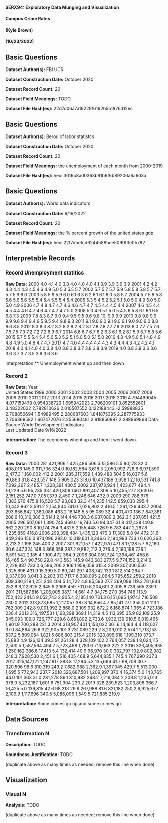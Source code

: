 #### SERX94: Exploratory Data Munging and Visualization
#### Campus Crime Rates
#### (Kyle Brown)
#### (10/23/2022)

## Basic Questions
**Dataset Author(s):** FBI UCR

**Dataset Construction Date:** October 2020

**Dataset Record Count:** 20

**Dataset Field Meanings:** TODO

**Dataset File Hash(es):** 22d7d06a7a19229f6192b5b1876d12ec

## Basic Questions
**Dataset Author(s):** Berou of labor statistcs 

**Dataset Construction Date:** October 2020

**Dataset Record Count:** 20

**Dataset Field Meanings:**  the unemployment of each month from 2000-2019

**Dataset File Hash(es):** hex: 3616b8ad0363b91b6f6b89206a6a6d3a

## Basic Questions
**Dataset Author(s):** World data indicators 

**Dataset Construction Date:** 9/16/2022

**Dataset Record Count:** 20

**Dataset Field Meanings:**  the % percent growth of the united states gdp 

**Dataset File Hash(es):** hex: 22f7dbefcd6244588bee5090f3e0b782


## Interpretable Records
### Record  Unemployment statitics
**Raw Data:** 2000	4.0	4.1	4.0	3.8	4.0	4.0	4.0	4.1	3.9	3.9	3.9	3.9
2001	4.2	4.2	4.3	4.4	4.3	4.5	4.6	4.9	5.0	5.3	5.5	5.7
2002	5.7	5.7	5.7	5.9	5.8	5.8	5.8	5.7	5.7	5.7	5.9	6.0
2003	5.8	5.9	5.9	6.0	6.1	6.3	6.2	6.1	6.1	6.0	5.8	5.7
2004	5.7	5.6	5.8	5.6	5.6	5.6	5.5	5.4	5.4	5.5	5.4	5.4
2005	5.3	5.4	5.2	5.2	5.1	5.0	5.0	4.9	5.0	5.0	5.0	4.9
2006	4.7	4.8	4.7	4.7	4.6	4.6	4.7	4.7	4.5	4.4	4.5	4.4
2007	4.6	4.5	4.4	4.5	4.4	4.6	4.7	4.6	4.7	4.7	4.7	5.0
2008	5.0	4.9	5.1	5.0	5.4	5.6	5.8	6.1	6.1	6.5	6.8	7.3
2009	7.8	8.3	8.7	9.0	9.4	9.5	9.5	9.6	9.8	10. 9.9	9.9
2010	9.8	9.8	9.9	9.9	9.6	9.4	9.4	9.5	9.5	9.4	9.8	9.3
2011	9.1	9.0	9.0	9.1	9.0	9.1	9.0	9.0	9.0	8.8	8.6	8.5
2012	8.3	8.3	8.2	8.2	8.2	8.2	8.2	8.1	7.8	7.8	7.7	7.9
2013	8.0	7.7	7.5	7.6	7.5	7.5	7.3	7.2	7.2	7.2	6.9	6.7
2014	6.6	6.7	6.7	6.2	6.3	6.1	6.2	6.1	5.9	5.7	5.8	5.6
2015	5.7	5.5	5.4	5.4	5.6	5.3	5.2	5.1	5.0	5.0	5.1	5.0
2016	4.8	4.9	5.0	5.1	4.8	4.9	4.8	4.9	5.0	4.9	4.7	4.7
2017	4.7	4.6	4.4	4.4	4.4	4.3	4.3	4.4	4.3	4.2	4.2	4.1
2018	4.0	4.1	4.0	4.0	3.8	4.0	3.8	3.8	3.7	3.8	3.8	3.9
2019	4.0	3.8	3.8	3.6	3.6	3.6	3.7	3.7	3.5	3.6	3.6	3.6


Interpretation:** Unemployment whent up and then down

### Record 2
**Raw Data:** 
Year																					
United States	1999	2000	2001	2002	2003	2004	2005	2006	2007	2008	2009	2010	2011	2012	2013	2014	2015	2016	2017	2018	2019
	4.794499045	4.077159479	0.954338729	1.695942923	2.796209101	3.852552601	3.48322032	2.782810626	2.010507552	0.122188443	-2.59988835	2.708856694	1.54989495	2.280687603	1.841875395	2.287775933	2.706369582	1.667472076	2.255680481	2.918856897	2.288869868
Data Source	World Development Indicators																				
Last Updated Date	9/16/2022																				


**Interpretation:** The econonmy whent up and then it went down.



### Record 3
**Raw Data:** 
2000	281,421,906	1,425,486	506.5	15,586	5.5			90,178	32.0	408,016	145.0	911,706	324.0	10,182,584	3,618.3	2,050,992	728.8	6,971,590	2,477.3	1,160,002	412.2
2001	285,317,559	1,439,480	504.5	16,037	5.6			90,863	31.8	423,557	148.5	909,023	318.6	10,437,189	3,658.1	2,116,531	741.8	7,092,267	2,485.7	1,228,391	430.5
2002	287,973,924	1,423,677	494.4	16,229	5.6			95,235	33.1	420,806	146.1	891,407	309.5	10,455,277	3,630.6	2,151,252	747.0	7,057,379	2,450.7	1,246,646	432.9
2003	290,788,976	1,383,676	475.8	16,528	5.7			93,883	32.3	414,235	142.5	859,030	295.4	10,442,862	3,591.2	2,154,834	741.0	7,026,802	2,416.5	1,261,226	433.7
2004	293,656,842	1,360,088	463.2	16,148	5.5			95,089	32.4	401,470	136.7	847,381	288.6	10,319,386	3,514.1	2,144,446	730.3	6,937,089	2,362.3	1,237,851	421.5
2005	296,507,061	1,390,745	469.0	16,740	5.6			94,347	31.8	417,438	140.8	862,220	290.8	10,174,754	3,431.5	2,155,448	726.9	6,783,447	2,287.8	1,235,859	416.8
2006	299,398,484	1,435,123	479.3	17,309	5.8	 		94,472	31.6	449,246	150.0	874,096	292.0	10,019,601	3,346.6	2,194,993	733.1	6,626,363	2,213.2	1,198,245	400.2
2007	301,621,157	1,422,970	471.8	17,128	5.7			92,160	30.6	447,324	148.3	866,358	287.2	9,882,212	3,276.4	2,190,198	726.1	6,591,542	2,185.4	1,100,472	364.9
2008	304,059,724	1,394,461	458.6	16,465	5.4			90,750	29.8	443,563	145.9	843,683	277.5	9,774,152	3,214.6	2,228,887	733.0	6,586,206	2,166.1	959,059	315.4
2009	307,006,550	1,325,896	431.9	15,399	5.0			89,241	29.1	408,742	133.1	812,514	264.7	9,337,060	3,041.3	2,203,313	717.7	6,338,095	2,064.5	795,652	259.2
2010	309,330,219	1,251,248	404.5	14,722	4.8			85,593	27.7	369,089	119.3	781,844	252.8	9,112,625	2,945.9	2,168,459	701.0	6,204,601	2,005.8	739,565	239.1
2011	311,587,816	1,206,005	387.1	14,661	4.7			84,175	27.0	354,746	113.9	752,423	241.5	9,052,743	2,905.4	2,185,140	701.3	6,151,095	1,974.1	716,508	230.0
2012	313,873,685	1,217,057	387.8	14,856	4.7			85,141	27.1	355,051	113.1	762,009	242.8	9,001,992	2,868.0	2,109,932	672.2	6,168,874	1,965.4	723,186	230.4
2013	316,497,531	1,168,298	369.1	14,319	4.5	113,695	35.9	82,109	25.9	345,093	109.0	726,777	229.6	8,651,892	2,733.6	1,932,139	610.5	6,019,465	1,901.9	700,288	221.3
2014	318,907,401	1,153,022	361.6	14,164	4.4	118,027	37.0	84,864	26.6	322,905	101.3	731,089	229.2	8,209,010	2,574.1	1,713,153	537.2	5,809,054	1,821.5	686,803	215.4
2015	320,896,618	1,199,310	373.7	15,883	4.9	126,134	39.3	91,261	28.4	328,109	102.2	764,057	238.1	8,024,115	2,500.5	1,587,564	494.7	5,723,488	1,783.6	713,063	222.2
2016	323,405,935	1,250,162	386.6	17,413	5.4	132,414	40.9	96,970	30.0	332,797	102.9	802,982	248.3	7,928,530	2,451.6	1,516,405	468.9	5,644,835	1,745.4	767,290	237.3
2017	325,147,121	1,247,917	383.8	17,294	5.3	135,666	41.7	99,708	30.7	320,596	98.6	810,319	249.2	7,682,988	2,362.9	1,397,045	429.7	5,513,000	1,695.5	772,943	237.7
2018	326,687,501	1,209,997	370.4	16,374	5.0	143,765	44.0	101,363	31.0	281,278	86.1	810,982	248.2	7,219,084	2,209.8	1,235,013	378.0	5,232,167	1,601.6	751,904	230.2
2019	328,239,523	1,203,808	366.7	16,425	5.0	139,815	42.6	98,213	29.9	267,988	81.6	821,182	250.2	6,925,677	2,109.9	1,117,696	340.5	5,086,096	1,549.5	721,885	219.9

**Interpretation:** Some crimes go up and some crimes go

## Data Sources
### Transformation N
**Description:** TODO

**Soundness Justification:** TODO

(duplicate above as many times as needed; remove this line when done)


## Visualization
### Visual N
**Analysis:** TODO

(duplicate above as many times as needed; remove this line when done)